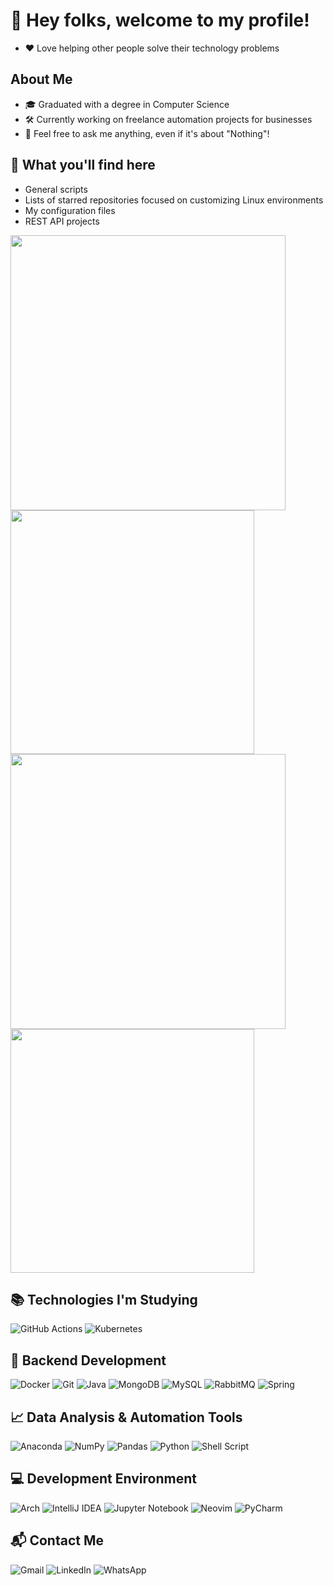 # 👋 Hey folks, welcome to my profile!
- ❤️ Love helping other people solve their technology problems

## About Me
- 🎓 Graduated with a degree in Computer Science
- 🛠️ Currently working on freelance automation projects for businesses
- 💬 Feel free to ask me anything, even if it's about "Nothing"!

## 📂 What you'll find here
- General scripts
- Lists of starred repositories focused on customizing Linux environments
- My configuration files
- REST API projects

<div>
  <img width="440px" src="https://github-readme-stats.vercel.app/api?username=esperanca-leonardo&show_icons=true&bg_color=0d1117&text_color=FFFFFF&title_color=39d353&icon_color=39d353&border_color=e4e2e2">
  <img width="390px" src="https://github-readme-stats.anuraghazra1.vercel.app/api/top-langs/?username=esperanca-leonardo&layout=compact&bg_color=0d1117&text_color=FFFFFF&title_color=39d353&icon_color=39d353"/>
  <img width="440px" src="https://github-readme-activity-graph.vercel.app/graph?username=esperanca-leonardo&bg_color=0d1117&point=39d353&line=0e4429&title_color=FFFFFF&area=true&color=FFFFFF&area_color=006d32&hide_title=false&radius=16">
 <img width="390px" src="https://github-readme-streak-stats.herokuapp.com/?user=esperanca-leonardo&theme=onedark&background=0D1117&ring=0E4429&stroke=FFFFFF&fire=39D353&currStreakNum=FFFFFF&sideNums=FFFFFF&currStreakLabel=FFFFFF&sideLabels=D9D9D9&dates=808080&excludeDaysLabel=FFFFFF" />
</div>

## 📚 Technologies I'm Studying
![GitHub Actions](https://img.shields.io/badge/github%20actions-%232671E5.svg?style=for-the-badge&logo=githubactions&logoColor=white)
![Kubernetes](https://img.shields.io/badge/kubernetes-%23326ce5.svg?style=for-the-badge&logo=kubernetes&logoColor=white)

## 🧩 Backend Development 
![Docker](https://img.shields.io/badge/docker-%230db7ed.svg?style=for-the-badge&logo=docker&logoColor=white)
![Git](https://img.shields.io/badge/GIT-E44C30?style=for-the-badge&logo=git&logoColor=white)
![Java](https://img.shields.io/badge/Java-ED8B00?style=for-the-badge&logo=openjdk&logoColor=white)
![MongoDB](https://img.shields.io/badge/MongoDB-4EA94B?style=for-the-badge&logo=mongodb&logoColor=white)
![MySQL](https://img.shields.io/badge/mysql-4479A1.svg?style=for-the-badge&logo=mysql&logoColor=white)
![RabbitMQ](https://img.shields.io/badge/rabbitmq-%23FF6600.svg?&style=for-the-badge&logo=rabbitmq&logoColor=white)
![Spring](https://img.shields.io/badge/spring-%236DB33F.svg?style=for-the-badge&logo=spring&logoColor=white)

## 📈 Data Analysis & Automation Tools
![Anaconda](https://img.shields.io/badge/Anaconda-%2344A833.svg?style=for-the-badge&logo=anaconda&logoColor=white)
![NumPy](https://img.shields.io/badge/numpy-%23013243.svg?style=for-the-badge&logo=numpy&logoColor=white)
![Pandas](https://img.shields.io/badge/pandas-%23150458.svg?style=for-the-badge&logo=pandas&logoColor=white)
![Python](https://img.shields.io/badge/Python-14354C?style=for-the-badge&logo=python&logoColor=white)
![Shell Script](https://img.shields.io/badge/shell_script-%23121011.svg?style=for-the-badge&logo=gnu-bash&logoColor=white)

## 💻 Development Environment
![Arch](https://img.shields.io/badge/Arch%20Linux-1793D1?logo=arch-linux&logoColor=fff&style=for-the-badge)
![IntelliJ IDEA](https://img.shields.io/badge/IntelliJIDEA-000000.svg?style=for-the-badge&logo=intellij-idea&logoColor=white)
![Jupyter Notebook](https://img.shields.io/badge/jupyter-%23FA0F00.svg?style=for-the-badge&logo=jupyter&logoColor=white)
![Neovim](https://img.shields.io/badge/NeoVim-%2357A143.svg?&style=for-the-badge&logo=neovim&logoColor=white)
![PyCharm](https://img.shields.io/badge/pycharm-143?style=for-the-badge&logo=pycharm&logoColor=black&color=black&labelColor=green)

## 📬 Contact Me
![Gmail](https://img.shields.io/badge/Gmail-D14836?style=for-the-badge&logo=gmail&logoColor=white)
![LinkedIn](https://img.shields.io/badge/linkedin-%230077B5.svg?style=for-the-badge&logo=linkedin&logoColor=white)
![WhatsApp](https://img.shields.io/badge/WhatsApp-25D366?style=for-the-badge&logo=whatsapp&logoColor=white)
